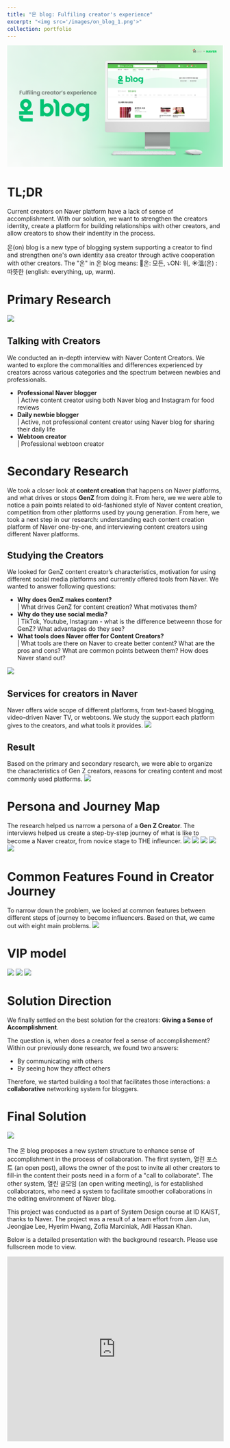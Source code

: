 ```yaml
---
title: "온 blog: Fulfiling creator's experience"
excerpt: "<img src='/images/on_blog_1.png'>"
collection: portfolio
---
```

<img src='images/on_blog_1.png'>

# TL;DR

Current creators on Naver platform have a lack of sense of accomplishment. With our solution, we want to strengthen the creators identity, create a platform for building relationships with other creators, and allow creators to show their indentity in the process.

온(on) blog is a new type of blogging system supporting a creator to find and strengthen one's own identity asa creator through active cooperation with other creators.
The "온" in 온 blog means: 👐온: 모든, ⤵️ON: 위, ☀️溫(온) : 따뜻한 (english: everything, up, warm).


# Primary Research
<img src='images/research.png'>

## Talking with Creators
We conducted an in-depth interview with Naver Content Creators. We wanted to explore the commonalities and differences experienced by creators across various categories and the spectrum between newbies and professionals.
* <b>Professional Naver blogger</b><br>
| Active content creator using both Naver blog and Instagram for food reviews
* <b>Daily newbie blogger</b><br>
| Active, not professional content creator using Naver blog for sharing their daily life
* <b>Webtoon creator</b><br>
| Professional webtoon creator 

# Secondary Research

We took a closer look at <b>content creation</b> that happens on Naver platforms, and what drives or stops <b>GenZ</b> from doing it. From here, we we were able to notice a pain points related to old-fashioned style of Naver content creation, competition from other platforms used by young generation. From here, we took a next step in our research: understanding each content creation platform of Naver one-by-one, and interviewing content creators using different Naver platforms.

## Studying the Creators

We looked for GenZ content creator’s characteristics, motivation for using different social media platforms and currently offered tools from Naver. We wanted to answer following questions:
* <b>Why does GenZ makes content?</b><br>
| What drives GenZ for content creation? What motivates them?
* <b>Why do they use social media?</b><br>
| TikTok, Youtube, Instagram - what is the difference betweenn those for GenZ? What advantages do they see?
* <b>What tools does Naver offer for Content Creators?</b><br>
| What tools are there on Naver to create better content? What are the pros and cons? What are common points between them? How does Naver stand out?

<img src='images/genz.png'>

## Services for creators in Naver

Naver offers wide scope of different platforms, from text-based blogging, video-driven Naver TV, or webtoons. We study the support each platform gives to the creators, and what tools it provides.
<img src='images/platform_research.png'>

## Result

Based on the primary and secondary research, we were able to organize the characteristics of Gen Z creators, reasons for creating content and most commonly used platforms.
<img src='images/secondary_result.png'>

# Persona and Journey Map
The research helped us narrow a persona of a <b>Gen Z Creator</b>. The interviews helped us create a step-by-step journey of what is like to become a Naver creator, from novice stage to THE infleuncer. 
<img src='images/persona.png'>
<img src='images/journey1.png'>
<img src='images/journey2.png'>
<img src='images/journey3.png'>
<img src='images/journey4.png'>


# Common Features Found in Creator Journey

To narrow down the problem, we looked at common features between different steps of journey to become influencers. Based on that, we came out with eight main problems.
<img src='images/problems.png'>

# VIP model
<img src='images/vip1.png'>
<img src='images/vip2.png'>
<img src='images/vip3.png'>

# Solution Direction
We finally settled on the best solution for the creators: <b>Giving a Sense of Accomplishment</b>.

The question is, when does a creator feel a sense of accomplishement? Within our previously done research, we found two answers:
* By communicating with others
* By seeing how they affect others

Therefore, we started building a tool that facilitates those interactions: a <b>collaborative</b> networking system for bloggers.

# Final Solution
<img src='images/on_blog_2.png'>

The 온 blog proposes a new system structure to enhance sense of accomplishment in the process of collaboration. The first system, 열린 포스트 (an open post), allows the owner of the post to invite all other creators to fill-in the content their posts need in a form of a "call to collaborate". The other system, 열린 글모임 (an open writing meeting), is for established collaborators, who need a system to facilitate smoother collaborations in the editing environment of Naver blog. 


This project was conducted as a part of System Design course at ID KAIST, thanks to Naver. The project was a result of a team effort from Jian Jun, Jeongjae Lee, Hyerim Hwang, Zofia Marciniak, Adil Hassan Khan. 

Below is a detailed presentation with the background research. Please use fullscreen mode to view.

<div class="d-flex">
    <iframe style="border: 1px solid rgba(0, 0, 0, 0.1);" width="100%" height=430 src="https://www.figma.com/embed?embed_host=share&url=https%3A%2F%2Fwww.figma.com%2Fproto%2FftEPh79GGgKPy1ZjB1ksNA%2Fteam2-%257C-system-design%3Ftype%3Ddesign%26node-id%3D1860-19757%26t%3DEKHIyD8MjdGKLrAP-1%26scaling%3Dmin-zoom%26page-id%3D1794%253A17587%26starting-point-node-id%3D1860%253A19757%26show-proto-sidebar%3D1%26mode%3Ddesign" allowfullscreen></iframe>
</div>